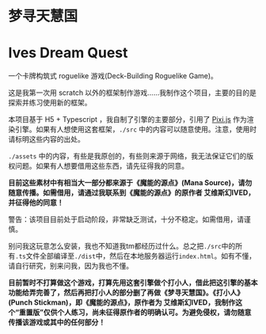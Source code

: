 # 梦寻天慧国
# Ives Dream Quest

一个卡牌构筑式 roguelike 游戏(Deck-Building Roguelike Game)。

这是我第一次用 scratch 以外的框架制作游戏……我制作这个项目，主要的目的是探索并练习使用新的框架。

本项目基于 H5 + Typescript ，我自制了引擎的主要部分，引用了 [Pixi.js](https://pixijs.com) 作为渲染引擎。如果有人想使用这套框架，`./src` 中的内容可以随意使用。注意，使用时请标明这些内容的出处。

`./assets` 中的内容，有些是我原创的，有些则来源于网络，我无法保证它们的版权问题。如果有人想要借用这些东西，请先征得我的同意。

**目前这些素材中有相当大一部分都来源于《魔能的源点》(Mana Source)，请勿随意传播。如需借用，请通过我联系到《魔能的源点》的原作者 艾维斯幻IVED，并征得他的同意！**

警告：该项目目前处于启动阶段，非常缺乏测试，十分不稳定。如需借用，请谨慎。

别问我这玩意怎么安装，我也不知道我tm都经历过什么。总之把`./src`中的所有`.ts`文件全部编译至`./dist`中，然后在本地服务器运行`index.html`。如有不懂，请自行研究，别来问我，因为我也不懂。

**目前暂时不打算做这个游戏，打算先用这套引擎做个打小人，借此把这引擎的基本功能给弄完善了，然后再把打小人的部分删了再做《梦寻天慧国》。《打小人》(Punch Stickman)，即《魔能的源点》，原作者为 艾维斯幻IVED，我制作这个“重置版”仅供个人练习，尚未征得原作者的明确认可。为避免侵权，请勿随意传播该游戏或其中的任何部分！**

